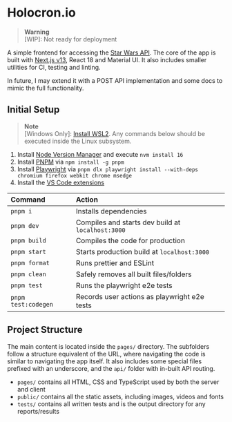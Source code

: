 # Holocron.io

> **Warning** <br> [WIP]: Not ready for deployment

A simple frontend for accessing the [Star Wars API](https://swapi.dev/). The core of the app is built with [Next.js v13](https://beta.nextjs.org/docs), React 18 and Material UI. It also includes smaller utilities for CI, testing and linting.

In future, I may extend it with a POST API implementation and some docs to mimic the full functionality.

## Initial Setup

> **Note** <br> [Windows Only]: [Install WSL2](https://learn.microsoft.com/en-gb/windows/wsl/install-manual). Any commands below should be executed inside the Linux subsystem.

1. Install [Node Version Manager](https://github.com/nvm-sh/nvm#installing-and-updating) and execute `nvm install 16`
2. Install [PNPM](https://pnpm.io/installation) via `npm install -g pnpm`
3. Install [Playwright](https://playwright.dev/docs/intro) via `pnpm dlx playwright install --with-deps chromium firefox webkit chrome msedge`
4. Install the [VS Code extensions](.vscode/extensions.json)

| Command             | Action                                            |
| :------------------ | :------------------------------------------------ |
| `pnpm i`            | Installs dependencies                             |
| `pnpm dev`          | Compiles and starts dev build at `localhost:3000` |
| `pnpm build`        | Compiles the code for production                  |
| `pnpm start`        | Starts production build at `localhost:3000`       |
| `pnpm format`       | Runs prettier and ESLint                          |
| `pnpm clean`        | Safely removes all built files/folders            |
| `pnpm test`         | Runs the playwright e2e tests                     |
| `pnpm test:codegen` | Records user actions as playwright e2e tests      |

## Project Structure

The main content is located inside the `pages/` directory. The subfolders follow a structure equivalent of the URL, where navigating the code is similar to navigating the app itself. It also includes some special files prefixed with an underscore, and the `api/` folder with in-built API routing.

- `pages/` contains all HTML, CSS and TypeScript used by both the server and client
- `public/` contains all the static assets, including images, videos and fonts
- `tests/` contains all written tests and is the output directory for any reports/results
